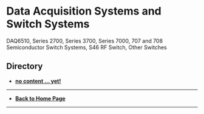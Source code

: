 # Data Acquisition Systems and Switch Systems
 DAQ6510, Series 2700, Series 3700, Series 7000, 707 and 708 Semiconductor Switch Systems, S46 RF Switch, Other Switches

## Directory
* **[no content ... yet!](./)**


----
* **[Back to Home Page](./../README.md)**
----
